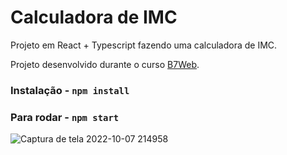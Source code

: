 # Calculadora de IMC

Projeto em React + Typescript fazendo uma calculadora de IMC.

Projeto desenvolvido durante o curso [B7Web](https://b7web.com.br).

### Instalação - `npm install`

### Para rodar - `npm start`

![Captura de tela 2022-10-07 214958](https://user-images.githubusercontent.com/107352994/194679177-db22a19e-734a-447b-b333-20ef6895c935.png)
